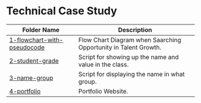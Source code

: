 # Technical Case Study

| Folder Name                 | Description                                          |
|-----------------------------|------------------------------------------------------|
| [1-flowchart-with-pseudocode](./1-flowchart-with-pseudocode)        | Flow Chart Diagram when Saarching Opportunity in Talent Growth.       |
| [2-student-grade](./2-student-grade)  | Script for showing up the name and value in the class. |
| [3-name-group](./3-name-group)              | Script for displaying the name in what group. |
| [4-portfolio](./4-portfolio)              | Portfolio Website. |